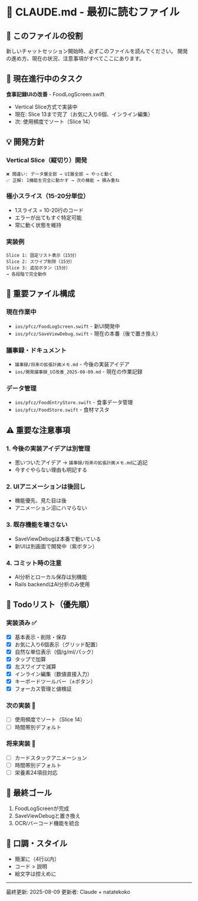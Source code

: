 # 🤖 CLAUDE.md - 最初に読むファイル

## 📌 このファイルの役割
新しいチャットセッション開始時、必ずこのファイルを読んでください。
開発の進め方、現在の状況、注意事項がすべてここにあります。

## 🚀 現在進行中のタスク
**食事記録UIの改善** - FoodLogScreen.swift
- Vertical Slice方式で実装中
- 現在: Slice 13まで完了（お気に入り6個、インライン編集）
- 次: 使用頻度でソート（Slice 14）

## 💡 開発方針

### Vertical Slice（縦切り）開発
```
❌ 間違い: データ層全部 → UI層全部 → やっと動く
✅ 正解: 1機能を完全に動かす → 次の機能 → 積み重ね
```

### 極小スライス（15-20分単位）
- 1スライス = 10-20行のコード
- エラーが出てもすぐ特定可能
- 常に動く状態を維持

### 実装例
```
Slice 1: 固定リスト表示（15分）
Slice 2: スワイプ削除（15分）
Slice 3: 追加ボタン（15分）
→ 各段階で完全動作
```

## 📁 重要ファイル構成

### 現在作業中
- `ios/pfcz/FoodLogScreen.swift` - 新UI開発中
- `ios/pfcz/SaveViewDebug.swift` - 現在の本番（後で置き換え）

### 議事録・ドキュメント
- `議事録/将来の拡張計画メモ.md` - 今後の実装アイデア
- `ios/開発議事録_UI改善_2025-08-09.md` - 現在の作業記録

### データ管理
- `ios/pfcz/FoodEntryStore.swift` - 食事データ管理
- `ios/pfcz/FoodStore.swift` - 食材マスタ

## ⚠️ 重要な注意事項

### 1. 今後の実装アイデアは別管理
- 思いついたアイデア → `議事録/将来の拡張計画メモ.md`に追記
- 今すぐやらない理由も明記する

### 2. UIアニメーションは後回し
- 機能優先、見た目は後
- アニメーション沼にハマらない

### 3. 既存機能を壊さない
- SaveViewDebugは本番で動いている
- 新UIは別画面で開発中（紫ボタン）

### 4. コミット時の注意
- AI分析とローカル保存は別機能
- Rails backendはAI分析のみ使用

## 📝 Todoリスト（優先順）

### 実装済み ✅
- [x] 基本表示・削除・保存
- [x] お気に入り6個表示（グリッド配置）
- [x] 自然な単位表示（個/g/ml/パック）
- [x] タップで加算
- [x] 左スワイプで減算
- [x] インライン編集（数値直接入力）
- [x] キーボードツールバー（±ボタン）
- [x] フォーカス管理と値検証

### 次の実装 🔄
- [ ] 使用頻度でソート（Slice 14）
- [ ] 時間帯別デフォルト

### 将来実装 📅
- [ ] カードスタックアニメーション
- [ ] 時間帯別デフォルト
- [ ] 栄養素24項目対応

## 🎯 最終ゴール
1. FoodLogScreenが完成
2. SaveViewDebugと置き換え
3. OCR/バーコード機能を統合

## 💬 口調・スタイル
- 簡潔に（4行以内）
- コード > 説明
- 絵文字は控えめに

---
最終更新: 2025-08-09
更新者: Claude + natatekoko